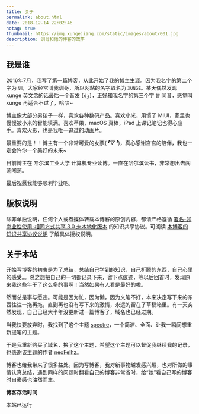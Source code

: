 ```yaml
---
title: 关于
permalink: about.html
date: 2018-12-14 22:02:46
notag: true
thumbnail: https://img.xungejiang.com/static/images/about/001.jpg
description: 训哥和他的博客的故事
---
```


<script src="https://cdnjs.cat.net/ajax/libs/aplayer/1.6.0/APlayer.min.js"></script>
<script src="https://api.i-meto.com/music/aplayer.min.js"></script>

<!-- <div class="aplayer" data-title="愚弄者x愚弄者" data-author="洛天依 / 桑葚上的猴子" data-pic="https://ww1.sinaimg.cn/large/0060lm7Tly1fk7973eouqj30so0qpjt5.jpg" data-url="https://fuckalisummer.nfz.yecdn.com/music/%E6%84%9A%E5%BC%84%E8%80%85.mp3" data-lrc="https://fuckalisummer.nfz.yecdn.com/music/%E3%80%90%E6%B4%9B%E5%A4%A9%E4%BE%9D%E5%8E%9F%E5%88%9B%E6%9B%B2%E3%80%91%E6%84%9A%E5%BC%84%E8%80%85x%E6%84%9A%E5%BC%84%E8%80%85%20%EF%BC%88%E6%A1%91%E8%91%9A%E4%B8%8A%E7%9A%84%E7%8C%B4%E5%AD%90%EF%BC%89%E3%80%90%E4%B8%80%E5%9B%BEpv%E4%BB%98%E3%80%91.lrc" data-autoplay="false"></div> -->

## 我是谁

2016年7月，我写了第一篇博客，从此开始了我的博主生涯。因为我名字的第二个字为 `训`，大家经常叫我训哥，所以网站的名字取名为 `XUNGE`。某天偶然发现 xunge 英文念的话最后一个音发 `[dʒ]`，正好和我名字的第三个字 `智` 同音，感觉叫 xunge 再适合不过了，哈哈~

博主像大部分男孩子一样，喜欢各种数码产品。喜欢小米，用惯了 MIUI，家里也慢慢被小米的智能填满。喜欢苹果，macOS 真棒，iPad 上课记笔记也得心应手。喜欢火影，也是我唯一追过的动画片。

最重要的是！！博主有一个非常可爱的女票(*╹▽╹*)，真心感谢宫宫的陪伴，我也一定会许你一个美好的未来~

目前博主在 哈尔滨工业大学 计算机专业读博。一直在哈尔滨读书，非常想出去闯荡闯荡。

最后祝愿我能够顺利毕业吧。

## 版权说明

除非单独说明，任何个人或者媒体转载本博客的原创内容，都请严格遵循 [署名-非商业性使用-相同方式共享 3.0 未本地化版本](http://creativecommons.org/licenses/by-nc-sa/3.0/deed.zh) 的知识共享协议。可阅读 [本博客的知识共享协议说明](https://blog.nfz.moe/creativecommons.html) 了解具体授权说明。

## 关于本站

开始写博客的初衷是为了总结，总结自己学到的知识，自己折腾的东西，自己心里的感受。。总之想把自己的一切都记录下来，留下点痕迹，等以后回首时，发现原来我这些年干了这么多的事啊！当然如果有人看是最好的啦。

然而总是事与愿违。可能是因为忙，因为懒，因为文笔不好，本来决定写下来的东西往往一拖再拖，直到再也没有写下来的激情，永远的留在了草稿箱里。有一天突然发现，自己已经大半年没更新过一篇博客了，域名也已经过期。

当我快要放弃时，我找到了这个主题 [spectre](https://github.com/neoFelhz/hexo-theme-spectre)，一个简洁、全面、让我一瞬间想重新提笔的主题。

于是我重新购买了域名，换了这个主题，希望这个主题可以督促我继续我的记录，也感谢该主题的作者 [neoFelhz](https://blog.nfz.moe/)。

博客也给我带来了很多益处。因为写博客，我对新事物越发感兴趣，也对所做的事情认真总结，遇到同样的问题时翻看自己的博客非常省时，给“她”看自己写的博客时自豪感也油然而生。

**博客存活时间**

<script>function secondToDate(second){if(!second){return 0}var time=new Array(0,0,0,0,0);if(second>=365*24*3600){time[0]=parseInt(second/(365*24*3600));second%=365*24*3600}if(second>=24*3600){time[1]=parseInt(second/(24*3600));second%=24*3600}if(second>=3600){time[2]=parseInt(second/3600);second%=3600}if(second>=60){time[3]=parseInt(second/60);second%=60}if(second>0){time[4]=second}return time};function setTime(){var create_time=Math.round(new Date(Date.UTC(2016,07,03,21,08,31)).getTime()/1000);var timestamp=Math.round((new Date().getTime()+8*60*60*1000)/1000);currentTime=secondToDate((timestamp-create_time));currentTimeHtml=currentTime[0]+'年'+currentTime[1]+'天'+currentTime[2]+'时'+currentTime[3]+'分'+currentTime[4]+'秒';document.getElementById("htmer_time").innerHTML=currentTimeHtml}setInterval(setTime,1000);</script>

本站已运行 **<span class="sidebar-badge" id="htmer_time"></span>**

